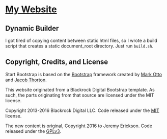 # [My Website](https://jeremy-erickson.com/)

## Dynamic Builder

I got tired of copying content between static html files, so I wrote a build script that creates a static document\_root directory. Just run `build.sh`.

## Copyright, Credits,  and License

Start Bootstrap is based on the [Bootstrap](http://getbootstrap.com/) framework created by [Mark Otto](https://twitter.com/mdo) and [Jacob Thorton](https://twitter.com/fat).

This website originated from a Blackrock Digital Bootstrap template. As such, the parts originating from that source are licensed under the MIT license.

Copyright 2013-2016 Blackrock Digital LLC. Code released under the [MIT](https://github.com/BlackrockDigital/startbootstrap-simple-sidebar/blob/gh-pages/LICENSE) license.

The new content is original, Copyright 2016 to Jeremy Erickson. Code released under the [GPLv3](http://www.gnu.org/licenses/gpl-3.0.txt).
